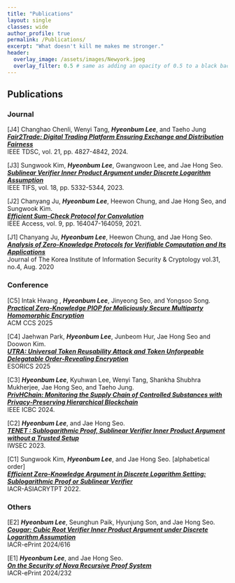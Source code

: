 ```yaml
---
title: "Publications"
layout: single
classes: wide
author_profile: true
permalink: /Publications/
excerpt: "What doesn't kill me makes me stronger."
header:
  overlay_image: /assets/images/Newyork.jpeg
  overlay_filter: 0.5 # same as adding an opacity of 0.5 to a black background
---
```


## Publications

### Journal
[J4] Changhao Chenli, Wenyi Tang,  **_Hyeonbum Lee_**, and Taeho Jung
<br>
**_[Fair2Trade: Digital Trading Platform Ensuring Exchange and Distribution Fairness](https://ieeexplore.ieee.org/document/10420492)_**
<br>
IEEE TDSC, vol. 21, pp. 4827-4842, 2024.

[J3] Sungwook Kim, **_Hyeonbum Lee_**, Gwangwoon Lee, and Jae Hong Seo.
<br>
**_[Sublinear Verifier Inner Product Argument under Discrete Logarithm Assumption](https://ieeexplore.ieee.org/document/10198341)_**
<br>
IEEE TIFS, vol. 18, pp. 5332-5344, 2023.

[J2] Chanyang Ju, **_Hyeonbum Lee_**, Heewon Chung, and Jae Hong Seo, and Sungwook Kim.
<br>
**_[Efficient Sum-Check Protocol for Convolution](https://ieeexplore.ieee.org/document/9638642)_**
<br>
IEEE Access, vol. 9, pp. 164047-164059, 2021.

[J1] Chanyang Ju, **_Hyeonbum Lee_**, Heewon Chung, and Jae Hong Seo.
<br>
**_[Analysis of Zero-Knowledge Protocols for Verifiable Computation and Its Applications](https://www.koreascience.or.kr/article/JAKO202125141268152.pdf)_**
<br>
Journal of The Korea Institute of Information Security & Cryptology vol.31, no.4, Aug. 2020

### Conference
[C5]  Intak Hwang , **_Hyeonbum Lee_**, Jinyeong Seo, and Yongsoo Song.
<br>
**_[Practical Zero-Knowledge PIOP for Maliciously Secure Multiparty Homomorphic Encryption](https://eprint.iacr.org/2024/1879)_**
<br>
ACM CCS 2025

[C4] Jaehwan Park, **_Hyeonbum Lee_**, Junbeom Hur, Jae Hong Seo and Doowon Kim.
<br>
**_[UTRA: Universal Token Reusability Attack and Token Unforgeable Delegatable Order-Revealing Encryption](https://eprint.iacr.org/2024/1983)_**
<br>
ESORICS 2025

[C3] **_Hyeonbum Lee_**, Kyuhwan Lee, Wenyi Tang, Shankha Shubhra Mukherjee, Jae Hong Seo, and Taeho Jung.
<br>
**_[PrivHChain: Monitoring the Supply Chain of Controlled Substances with Privacy-Preserving Hierarchical Blockchain](https://ieeexplore.ieee.org/document/10634378)_**
<br>
IEEE ICBC 2024.

[C2] **_Hyeonbum Lee_**, and Jae Hong Seo.
<br>
**_[TENET : Sublogarithmic Proof, Sublinear Verifier Inner Product Argument without a Trusted Setup](https://link.springer.com/chapter/10.1007/978-3-031-41326-1_12)_**
<br>
IWSEC 2023.

[C1] Sungwook Kim, **_Hyeonbum Lee_**, and Jae Hong Seo. [alphabetical order]
<br>
**_[Efficient Zero-Knowledge Argument in Discrete Logarithm Setting: Sublogarithmic Proof or Sublinear Verifier](https://link.springer.com/chapter/10.1007/978-3-031-22966-4_14)_**
<br>
IACR-ASIACRYTPT 2022.

### Others

[E2]  **_Hyeonbum Lee_**, Seunghun Paik, Hyunjung Son, and Jae Hong Seo.
<br>
**_[Cougar: Cubic Root Verifier Inner Product Argument under Discrete Logarithm Assumption](https://eprint.iacr.org/2024/616)_**
<br>
IACR-ePrint 2024/616

[E1]  **_Hyeonbum Lee_**, and Jae Hong Seo.
<br>
**_[On the Security of Nova Recursive Proof System](https://eprint.iacr.org/2024/232)_**
<br>
IACR-ePrint 2024/232
